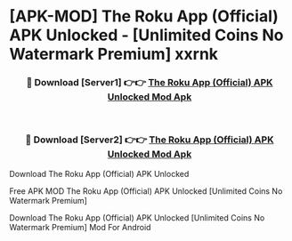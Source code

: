 # [APK-MOD] The Roku App (Official) APK Unlocked - [Unlimited Coins No Watermark Premium] xxrnk



<div align="center">
<h3>🔴 Download [Server1] 👉👉 <a href="https://momento.my/?title=The_Roku_App_(Official)_APK_Unlocked">The Roku App (Official) APK Unlocked Mod Apk</a></h3><br>

<h3>🔴 Download [Server2] 👉👉 <a href="https://momento.my/?title=The_Roku_App_(Official)_APK_Unlocked">The Roku App (Official) APK Unlocked Mod Apk</a></h3>
</div>



Download The Roku App (Official) APK Unlocked 

Free APK MOD The Roku App (Official) APK Unlocked [Unlimited Coins No Watermark Premium]

Download The Roku App (Official) APK Unlocked [Unlimited Coins No Watermark Premium] Mod For Android
